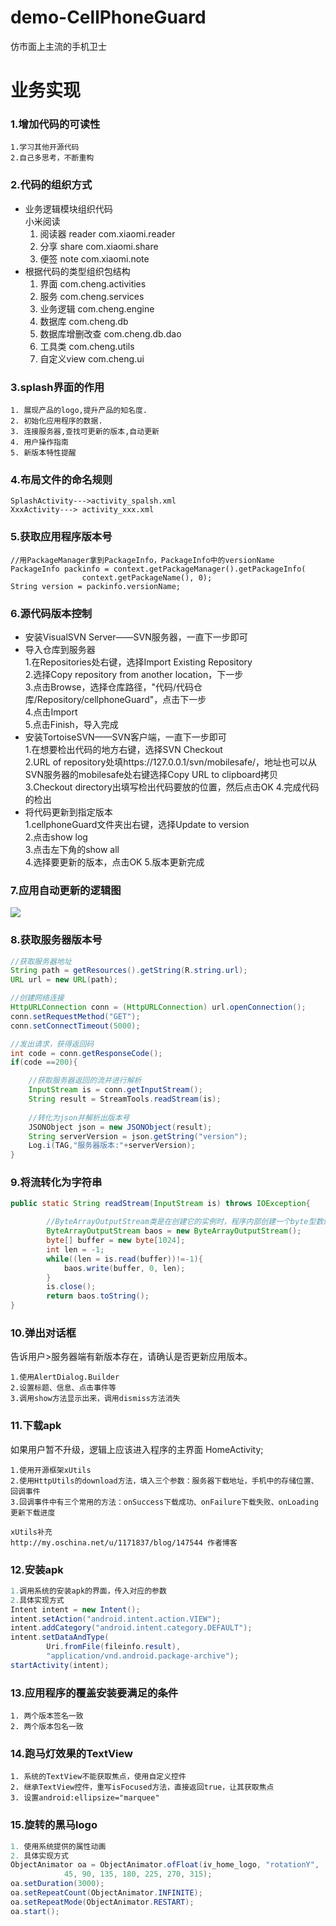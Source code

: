 # demo-CellPhoneGuard
仿市面上主流的手机卫士



# 业务实现

### 1.增加代码的可读性

```
1.学习其他开源代码
2.自己多思考，不断重构
```

### 2.代码的组织方式

- 业务逻辑模块组织代码  
  小米阅读
  1. 阅读器 reader com.xiaomi.reader
  2. 分享 share com.xiaomi.share
  3. 便签 note com.xiaomi.note
- 根据代码的类型组织包结构
  1. 界面 com.cheng.activities
  2. 服务 com.cheng.services
  3. 业务逻辑 com.cheng.engine
  4. 数据库 com.cheng.db
  5. 数据库增删改查 com.cheng.db.dao
  6. 工具类 com.cheng.utils
  7. 自定义view  com.cheng.ui

### 3.splash界面的作用

```
1. 展现产品的logo,提升产品的知名度.
2. 初始化应用程序的数据.
3. 连接服务器,查找可更新的版本,自动更新
4. 用户操作指南
5. 新版本特性提醒
```

### 4.布局文件的命名规则

```
SplashActivity--->activity_spalsh.xml
XxxActivity---> activity_xxx.xml
```

### 5.获取应用程序版本号

```
//用PackageManager拿到PackageInfo，PackageInfo中的versionName
PackageInfo packinfo = context.getPackageManager().getPackageInfo(
				context.getPackageName(), 0);
String version = packinfo.versionName;
```

### 6.源代码版本控制

- 安装VisualSVN Server——SVN服务器，一直下一步即可  
- 导入仓库到服务器  
  1.在Repositories处右键，选择Import Existing Repository  
  2.选择Copy repository from another location，下一步  
  3.点击Browse，选择仓库路径，"代码/代码仓库/Repository/cellphoneGuard"，点击下一步  
  4.点击Import  
  5.点击Finish，导入完成  
- 安装TortoiseSVN——SVN客户端，一直下一步即可  
  1.在想要检出代码的地方右键，选择SVN Checkout  
  2.URL of repository处填https://127.0.0.1/svn/mobilesafe/，地址也可以从SVN服务器的mobilesafe处右键选择Copy URL to clipboard拷贝  
  3.Checkout directory出填写检出代码要放的位置，然后点击OK
  4.完成代码的检出
- 将代码更新到指定版本  
  1.cellphoneGuard文件夹出右键，选择Update to version  
  2.点击show log  
  3.点击左下角的show all  
  4.选择要更新的版本，点击OK
  5.版本更新完成

### 7.应用自动更新的逻辑图

![](http://i.imgur.com/EU78wXt.png)

### 8.获取服务器版本号

```java
//获取服务器地址
String path = getResources().getString(R.string.url);
URL url = new URL(path);

//创建网络连接
HttpURLConnection conn = (HttpURLConnection) url.openConnection();
conn.setRequestMethod("GET");
conn.setConnectTimeout(5000);

//发出请求，获得返回码
int code = conn.getResponseCode();
if(code ==200){

	//获取服务器返回的流并进行解析
	InputStream is = conn.getInputStream();
	String result = StreamTools.readStream(is);
	
	//转化为json并解析出版本号
	JSONObject json = new JSONObject(result);
	String serverVersion = json.getString("version");
	Log.i(TAG,"服务器版本:"+serverVersion);
}
```

### 9.将流转化为字符串

```java
public static String readStream(InputStream is) throws IOException{

		//ByteArrayOutputStream类是在创建它的实例时，程序内部创建一个byte型数组的缓冲区，缓冲区会随着数据的不断写入而自动增长。可使用 toByteArray()和 toString()获取数据
		ByteArrayOutputStream baos = new ByteArrayOutputStream();
		byte[] buffer = new byte[1024];
		int len = -1;
		while((len = is.read(buffer))!=-1){
			baos.write(buffer, 0, len);
		}
		is.close();
		return baos.toString();
}
```

### 10.弹出对话框

告诉用户>服务器端有新版本存在，请确认是否更新应用版本。

```
1.使用AlertDialog.Builder
2.设置标题、信息、点击事件等
3.调用show方法显示出来，调用dismiss方法消失
```

### 11.下载apk

如果用户暂不升级，逻辑上应该进入程序的主界面 HomeActivity;

```
1.使用开源框架xUtils
2.使用HttpUtils的download方法，填入三个参数：服务器下载地址，手机中的存储位置、回调事件
3.回调事件中有三个常用的方法：onSuccess下载成功、onFailure下载失败、onLoading更新下载进度

xUtils补充
http://my.oschina.net/u/1171837/blog/147544 作者博客
```

### 12.安装apk

```java
1.调用系统的安装apk的界面，传入对应的参数
2.具体实现方式
Intent intent = new Intent();
intent.setAction("android.intent.action.VIEW");
intent.addCategory("android.intent.category.DEFAULT");
intent.setDataAndType(
		Uri.fromFile(fileinfo.result),
		"application/vnd.android.package-archive");
startActivity(intent);
```

### 13.应用程序的覆盖安装要满足的条件

```
1. 两个版本签名一致
2. 两个版本包名一致
```

### 14.跑马灯效果的TextView

```
1. 系统的TextView不能获取焦点，使用自定义控件
2. 继承TextView控件，重写isFocused方法，直接返回true，让其获取焦点
3. 设置android:ellipsize="marquee"
```

### 15.旋转的黑马logo

```java
1. 使用系统提供的属性动画
2. 具体实现方式
ObjectAnimator oa = ObjectAnimator.ofFloat(iv_home_logo, "rotationY",
			45, 90, 135, 180, 225, 270, 315);
oa.setDuration(3000);
oa.setRepeatCount(ObjectAnimator.INFINITE);
oa.setRepeatMode(ObjectAnimator.RESTART);
oa.start();
```

